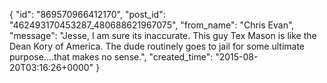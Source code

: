  {
   "id": "869570966412170",
   "post_id": "462493170453287_480688621967075",
   "from_name": "Chris Evan",
   "message": "Jesse, I am sure its inaccurate.  This guy Tex Mason is like the Dean Kory of America.  The dude routinely goes to jail for some ultimate purpose....that makes no sense.",
   "created_time": "2015-08-20T03:16:26+0000"
 }
